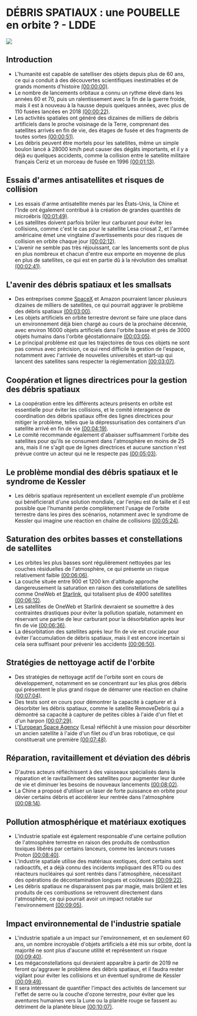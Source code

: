 
# DÉBRIS SPATIAUX : une POUBELLE en orbite ? - LDDE
![](https://i.ytimg.com/vi/cGwIA00klc0/maxresdefault.jpg)



## Introduction
- L'humanité est capable de satelliser des objets depuis plus de 60 ans, ce qui a conduit à des découvertes scientifiques inestimables et de grands moments d'histoire [(00:00:00)](https://www.youtube.com/watch?v=cGwIA00klc0&t=0s).
- Le nombre de lancements orbitaux a connu un rythme élevé dans les années 60 et 70, puis un ralentissement avec la fin de la guerre froide, mais il est à nouveau à la hausse depuis quelques années, avec plus de 110 fusées lancées en 2018 [(00:00:22)](https://www.youtube.com/watch?v=cGwIA00klc0&t=22s).
- Les activités spatiales ont généré des dizaines de milliers de débris artificiels dans le proche voisinage de la Terre, comprenant des satellites arrivés en fin de vie, des étages de fusée et des fragments de toutes sortes [(00:00:51)](https://www.youtube.com/watch?v=cGwIA00klc0&t=51s).
- Les débris peuvent être mortels pour les satellites, même un simple boulon lancé à 28000 km/h peut causer des dégâts importants, et il y a déjà eu quelques accidents, comme la collision entre le satellite militaire français Ceriz et un morceau de fusée en 1996 [(00:01:13)](https://www.youtube.com/watch?v=cGwIA00klc0&t=73s).

## Essais d'armes antisatellites et risques de collision
- Les essais d'arme antisatellite menés par les États-Unis, la Chine et l'Inde ont également contribué à la création de grandes quantités de microébris [(00:01:49)](https://www.youtube.com/watch?v=cGwIA00klc0&t=109s).
- Les satellites doivent parfois brûler leur carburant pour éviter les collisions, comme c'est le cas pour le satellite Lesa criosat 2, et l'armée américaine émet une vingtaine d'avertissements pour des risques de collision en orbite chaque jour [(00:02:12)](https://www.youtube.com/watch?v=cGwIA00klc0&t=132s).
- L'avenir ne semble pas très réjouissant, car les lancements sont de plus en plus nombreux et chacun d'entre eux emporte en moyenne de plus en plus de satellites, ce qui est en partie dû à la révolution des smallsat [(00:02:41)](https://www.youtube.com/watch?v=cGwIA00klc0&t=161s).

## L'avenir des débris spatiaux et les smallsats
- Des entreprises comme [SpaceX](https://en.wikipedia.org/wiki/SpaceX) et Amazon pourraient lancer plusieurs dizaines de milliers de satellites, ce qui pourrait aggraver le problème des débris spatiaux [(00:03:00)](https://www.youtube.com/watch?v=cGwIA00klc0&t=180s).
- Les objets artificiels en orbite terrestre devront se faire une place dans un environnement déjà bien chargé au cours de la prochaine décennie, avec environ 16000 objets artificiels dans l'orbite basse et près de 3000 objets humains dans l'orbite géostationnaire [(00:03:05)](https://www.youtube.com/watch?v=cGwIA00klc0&t=185s).
- Le principal problème est que les trajectoires de tous ces objets ne sont pas connus avec précision, ce qui rend difficile la gestion de l'espace, notamment avec l'arrivée de nouvelles universités et start-up qui lancent des satellites sans respecter la réglementation [(00:03:07)](https://www.youtube.com/watch?v=cGwIA00klc0&t=187s).

## Coopération et lignes directrices pour la gestion des débris spatiaux
- La coopération entre les différents acteurs présents en orbite est essentielle pour éviter les collisions, et le comité interagence de coordination des débris spatiaux offre des lignes directrices pour mitiger le problème, telles que la dépressurisation des containers d'un satellite arrivé en fin de vie [(00:04:19)](https://www.youtube.com/watch?v=cGwIA00klc0&t=259s).
- Le comité recommande également d'abaisser suffisamment l'orbite des satellites pour qu'ils se consument dans l'atmosphère en moins de 25 ans, mais il ne s'agit que de lignes directrices et aucune sanction n'est prévue contre un acteur qui ne le respecte pas [(00:05:03)](https://www.youtube.com/watch?v=cGwIA00klc0&t=303s).

## Le problème mondial des débris spatiaux et le syndrome de Kessler
- Les débris spatiaux représentent un excellent exemple d'un problème qui bénéficierait d'une solution mondiale, car l'enjeu est de taille et il est possible que l'humanité perde complètement l'usage de l'orbite terrestre dans les pires des scénarios, notamment avec le syndrome de Kessler qui imagine une réaction en chaîne de collisions [(00:05:24)](https://www.youtube.com/watch?v=cGwIA00klc0&t=324s).

## Saturation des orbites basses et constellations de satellites
- Les orbites les plus basses sont régulièrement nettoyées par les couches résiduelles de l'atmosphère, ce qui présente un risque relativement faible [(00:06:06)](https://www.youtube.com/watch?v=cGwIA00klc0&t=366s).
- La couche située entre 900 et 1200 km d'altitude approche dangereusement la saturation en raison des constellations de satellites comme OneWeb et [Starlink](https://en.wikipedia.org/wiki/Starlink), qui totalisent plus de 4900 satellites [(00:06:12)](https://www.youtube.com/watch?v=cGwIA00klc0&t=372s).
- Les satellites de OneWeb et Starlink devraient se soumettre à des contraintes drastiques pour éviter la pollution spatiale, notamment en réservant une partie de leur carburant pour la désorbitation après leur fin de vie [(00:06:36)](https://www.youtube.com/watch?v=cGwIA00klc0&t=396s).
- La désorbitation des satellites après leur fin de vie est cruciale pour éviter l'accumulation de débris spatiaux, mais il est encore incertain si cela sera suffisant pour prévenir les accidents [(00:06:50)](https://www.youtube.com/watch?v=cGwIA00klc0&t=410s).

## Stratégies de nettoyage actif de l'orbite
- Des stratégies de nettoyage actif de l'orbite sont en cours de développement, notamment en se concentrant sur les plus gros débris qui présentent le plus grand risque de démarrer une réaction en chaîne [(00:07:04)](https://www.youtube.com/watch?v=cGwIA00klc0&t=424s).
- Des tests sont en cours pour démontrer la capacité à capturer et à désorbiter les débris spatiaux, comme le satellite RemoveDebris qui a démontré sa capacité à capturer de petites cibles à l'aide d'un filet et d'un harpon [(00:07:29)](https://www.youtube.com/watch?v=cGwIA00klc0&t=449s).
- L'[European Space Agency](https://en.wikipedia.org/wiki/European_Space_Agency) (Lesa) réfléchit à une mission pour désorbiter un ancien satellite à l'aide d'un filet ou d'un bras robotique, ce qui constituerait une première [(00:07:48)](https://www.youtube.com/watch?v=cGwIA00klc0&t=468s).

## Réparation, ravitaillement et déviation des débris
- D'autres acteurs réfléchissent à des vaisseaux spécialisés dans la réparation et le ravitaillement des satellites pour augmenter leur durée de vie et diminuer les besoins de nouveaux lancements [(00:08:02)](https://www.youtube.com/watch?v=cGwIA00klc0&t=482s).
- La Chine a proposé d'utiliser un laser de forte puissance en orbite pour dévier certains débris et accélérer leur rentrée dans l'atmosphère [(00:08:14)](https://www.youtube.com/watch?v=cGwIA00klc0&t=494s).

## Pollution atmosphérique et matériaux exotiques
- L'industrie spatiale est également responsable d'une certaine pollution de l'atmosphère terrestre en raison des produits de combustion toxiques libérés par certains lanceurs, comme les lanceurs russes Proton [(00:08:40)](https://www.youtube.com/watch?v=cGwIA00klc0&t=520s).
- L'industrie spatiale utilise des matériaux exotiques, dont certains sont radioactifs, et a déjà connu des incidents impliquant des RTG ou des réacteurs nucléaires qui sont rentrés dans l'atmosphère, nécessitant des opérations de décontamination longues et coûteuses [(00:09:22)](https://www.youtube.com/watch?v=cGwIA00klc0&t=562s).
- Les débris spatiaux ne disparaissent pas par magie, mais brûlent et les produits de ces combustions se retrouvent directement dans l'atmosphère, ce qui pourrait avoir un impact notable sur l'environnement [(00:09:05)](https://www.youtube.com/watch?v=cGwIA00klc0&t=545s).

## Impact environnemental de l'industrie spatiale
- L'industrie spatiale a un impact sur l'environnement, et en seulement 60 ans, un nombre incroyable d'objets artificiels a été mis sur orbite, dont la majorité ne sont plus d'aucune utilité et représentent un risque [(00:09:40)](https://www.youtube.com/watch?v=cGwIA00klc0&t=580s).
- Les mégaconstellations qui devraient apparaître à partir de 2019 ne feront qu'aggraver le problème des débris spatiaux, et il faudra rester vigilant pour éviter les collisions et un éventuel syndrome de Kessler [(00:09:49)](https://www.youtube.com/watch?v=cGwIA00klc0&t=589s).
- Il sera intéressant de quantifier l'impact des activités de lancement sur l'effet de serre ou la couche d'ozone terrestre, pour éviter que les aventures humaines vers la Lune ou la planète rouge se fassent au détriment de la planète bleue [(00:10:07)](https://www.youtube.com/watch?v=cGwIA00klc0&t=607s).
